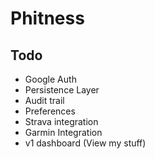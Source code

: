 # Phitness

## Todo

* Google Auth
* Persistence Layer
* Audit trail
* Preferences
* Strava integration
* Garmin Integration
* v1 dashboard (View my stuff)
